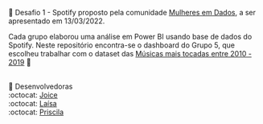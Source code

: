 :small_blue_diamond: Desafio 1 - Spotify proposto pela comunidade [Mulheres em Dados](https://github.com/mulheresemdados), a ser apresentado em 13/03/2022.<br>

Cada grupo elaborou uma análise em Power BI usando base de dados do Spotify. Neste repositório encontra-se o dashboard do Grupo 5, que escolheu trabalhar com o dataset das [Músicas mais tocadas entre 2010 - 2019](https://www.kaggle.com/leonardopena/top-spotify-songs-from-20102019-by-year) 🎼 <br><br>

:small_blue_diamond: Desenvolvedoras <br>
:octocat: [Joice](https://github.com/JoiceO)<br>
:octocat: [Laísa](https://github.com/LaiAdao)<br>
:octocat: [Priscila](https://github.com/priscilahsouza)
